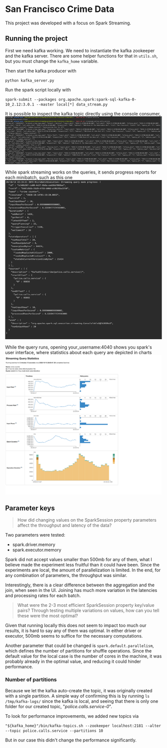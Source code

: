 # San Francisco Crime Data

This project was developed with a focus on Spark Streaming.


## Running the project

First we need kafka working. We need to instantiate the kafka zookeeper and the kafka server. 
There are some helper functions for that in `utils.sh`, but you must change the `kafka_home` variable. 

Then start the kafka producer with 
```shell script
python kafka_server.py
```

Run the spark script locally with

```shell script
spark-submit --packages org.apache.spark:spark-sql-kafka-0-10_2.12:3.0.1 --master local[*] data_stream.py
```

It is possible to inspect the kafka topic directly using the console consumer, 
![console-consumer](examples/kafka-console-consumer.png)

While spark streaming works on the queries, it sends progress reports for each minibatch, such as this one
![progress-report](examples/progress-report-crime-counter.png)

While the query runs, opening your_username:4040 shows you spark's user interface, 
where statistics about each query are depicted in charts
![spark-ui](examples/2g_2g_agg.png)

## Parameter keys
> How did changing values on the SparkSession property parameters affect 
the throughput and latency of the data?

Two parameters were tested: 
 - spark.driver.memory
 - spark.executor.memory

Spark did not accept values smaller than 500mb for any of them, 
what I believe made the experiment less fruitful than it could have been. 
Since the experiments are local, the amount of parallelization is limited.
In the end, for any combination of parameters, the throughput was similar. 

Interestingly, there is a clear difference between the aggregation and the join, when seen in the UI. 
Joining has much more variation in the latencies and processing rates for each batch.

> What were the 2-3 most efficient SparkSession property key/value pairs? 
Through testing multiple variations on values, how can you tell these were the most optimal?

Given that running locally this does not seem to impact too much our results, 
it is hard to say any of them was optimal. 
In either driver or executor, 500mb seems to suffice for the necessary computations.

Another parameter that could be changed is `spark.default.parallelism`, 
which defines the number of partitions for shuffle operations.
Since the default value for the local case is the number of cores in the machine, 
it was probably already in the optimal value, and reducing it could hinder performance.   


### Number of partitions
Because we let the kafka auto-create the topic, it was originally created with a single partition. 
A simple way of confirming this is by running `ls /tmp/kafka-logs/` since the kafka is local,
and seeing that there is only one folder for our created topic, "_police.calls.service-0_".

To look for performance improvements, we added new topics via 

```shell script
"${kafka_home}"/bin/kafka-topics.sh --zookeeper localhost:2181 --alter --topic police.calls.service --partitions 10
```

But in our case this didn't change the performance significantly.